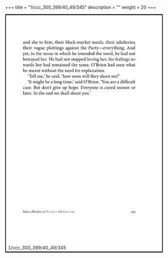 +++
title = "1/ccc_300_399/40_49/345"
description = ""
weight = 20
+++

<table style="border:2px solid black;max-width:800px;max-height:800px;" 
><tr><td><img class="center-fit-jpg"
src="/jpg_/out_jpg_1984__345.jpg"  >1/ccc_300_399/40_49/345</img></td></tr></table>